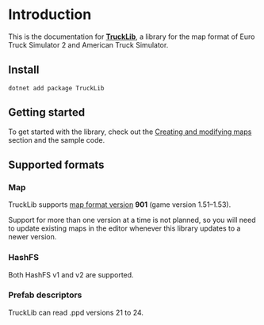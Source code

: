 # Introduction

This is the documentation for [**TruckLib**](https://github.com/sk-zk/TruckLib), a library for the map format of Euro Truck Simulator 2 and American Truck Simulator.

## Install
```
dotnet add package TruckLib
```

## Getting started
To get started with the library, check out the [Creating and modifying maps](~/docs/TruckLib.ScsMap/map-class.md) section and the sample code.

## Supported formats

### Map
TruckLib supports [map format version](https://github.com/sk-zk/map-docs/wiki/Map-format-version) **901** (game version 1.51&ndash;1.53).

Support for more than one version at a time is not planned, so you will need to update existing maps in the editor
whenever this library updates to a newer version.

### HashFS
Both HashFS v1 and v2 are supported.

### Prefab descriptors
TruckLib can read .ppd versions 21 to 24.
